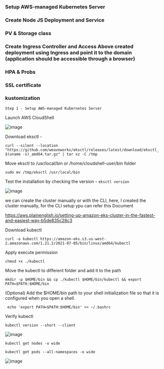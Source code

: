 ### Setup AWS-managed Kubernetes Server
### Create Node JS Deployment and Service
### PV & Storage class
### Create Ingress Controller and Access Above created deployment using Ingress and point it to the domain (application should be accessible through a browser) 
### HPA & Probs
### SSL certificate
### kustomization

``` Step 1 - Setup AWS-managed Kubernetes Server ```

Launch AWS CloudShell 

![image](https://user-images.githubusercontent.com/67600604/183015507-63ab72d2-7233-4357-87d8-d5528d365b35.png)

Download eksctl - 

``` curl --silent --location "https://github.com/weaveworks/eksctl/releases/latest/download/eksctl_$(uname -s)_amd64.tar.gz" | tar xz -C /tmp ```

Move eksctl to /usr/local/bin or /home/cloudshell-user/bin folder

``` sudo mv /tmp/eksctl /usr/local/bin ```

Test the installation by checking the version - ```eksctl version```

![image](https://user-images.githubusercontent.com/67600604/183016814-58c676fb-274d-4dfb-9a65-02d2ebc8ec24.png)

we can create the cluster manually or with the CLI, here, I created the cluster manually, for the CLI setup ypu can refer this Document 

https://aws.plainenglish.io/setting-up-amazon-eks-cluster-in-the-fastest-and-easiest-way-b5de835c28c3

Download kubectl

```curl -o kubectl https://amazon-eks.s3.us-west-2.amazonaws.com/1.21.2/2021-07-05/bin/linux/amd64/kubectl ```

Apply execute permission

```chmod +x ./kubectl```

Move the kubectl to different folder and add it to the path

```mkdir -p $HOME/bin && cp ./kubectl $HOME/bin/kubectl && export PATH=$PATH:$HOME/bin```

(Optional) Add the $HOME/bin path to your shell initialization file so that it is configured when you open a shell.

``` echo 'export PATH=$PATH:$HOME/bin' >> ~/.bashrc```

Verify kubectl

``` kubectl version --short --client ```

![image](https://user-images.githubusercontent.com/67600604/183017660-84f87b44-e1ab-42ff-9289-f113ba4f713d.png)

``` kubectl get nodes -o wide ```

``` kubectl get pods --all-namespaces -o wide ``` 

![image](https://user-images.githubusercontent.com/67600604/183017829-5bf17771-7ac1-44dd-b358-d859cdf14533.png)
